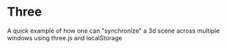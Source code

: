 # Three
A quick example of how one can "synchronize" a 3d scene across multiple windows using three.js and localStorage
